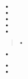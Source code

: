 # 





## 



- 
- 
- 
- 
- 

> 

> []()
> 
> 
> 
> 
> 
> 
> 
> - []()





> 



> 





> 



- 

> 



> 









- 
  
  
- 
  
  





> 

> 

> 



> 



> 

> 









